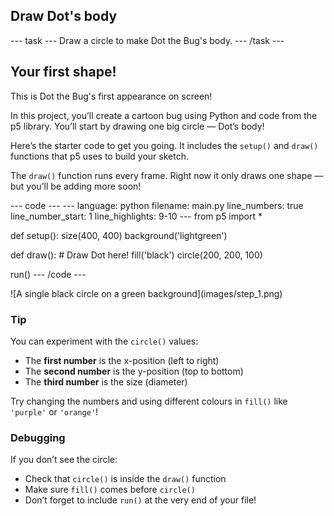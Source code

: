 <h2 class="c-project-heading--task">Draw Dot's body</h2>
--- task ---
Draw a circle to make Dot the Bug's body.
--- /task ---

<h2 class="c-project-heading--explainer">Your first shape!</h2>

This is Dot the Bug's first appearance on screen!

In this project, you’ll create a cartoon bug using Python and code from the p5 library. You’ll start by drawing one big circle — Dot’s body!

Here’s the starter code to get you going. It includes the `setup()` and `draw()` functions that p5 uses to build your sketch.

The `draw()` function runs every frame. Right now it only draws one shape — but you’ll be adding more soon!

<div class="c-project-code">
--- code ---
---
language: python
filename: main.py
line_numbers: true
line_number_start: 1
line_highlights: 9-10
---
from p5 import *

def setup():
    size(400, 400)
    background('lightgreen')

def draw():
    # Draw Dot here!
    fill('black')
    circle(200, 200, 100)

run()
--- /code ---
</div>

<div class="c-project-output">
![A single black circle on a green background](images/step_1.png)
</div>

<div class="c-project-callout c-project-callout--tip">

### Tip

You can experiment with the `circle()` values:
- The **first number** is the x-position (left to right)
- The **second number** is the y-position (top to bottom)
- The **third number** is the size (diameter)

Try changing the numbers and using different colours in `fill()` like `'purple'` or `'orange'`!

</div>

<div class="c-project-callout c-project-callout--debug">

### Debugging

If you don’t see the circle:<br />
- Check that `circle()` is inside the `draw()` function<br />
- Make sure `fill()` comes before `circle()`<br />
- Don’t forget to include `run()` at the very end of your file!

</div>